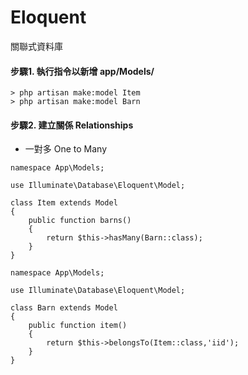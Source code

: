 # Eloquent
關聯式資料庫
#### 步驟1. 執行指令以新增 app/Models/
```
> php artisan make:model Item
> php artisan make:model Barn
```
#### 步驟2. 建立關係 Relationships
- 一對多 One to Many
```
namespace App\Models;
 
use Illuminate\Database\Eloquent\Model;
 
class Item extends Model
{
    public function barns()
    {
        return $this->hasMany(Barn::class);
    }
}
```

```
namespace App\Models;
 
use Illuminate\Database\Eloquent\Model;
 
class Barn extends Model
{
    public function item()
    {
        return $this->belongsTo(Item::class,'iid');
    }
}
```